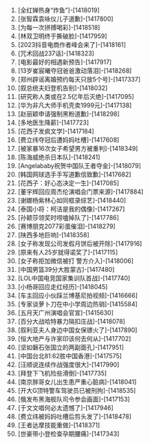 
1. [全红婵热身“炸鱼”]-[1418019]
1. [张智霖袁咏仪儿子道歉]-[1417800]
1. [为每一次拼搏喝彩]-[1418518]
1. [林双卫明终于撕破脸]-[1417959]
1. [2023抖音电商作者峰会来了]-[1418161]
1. [咒术回战237话]-[1418323]
1. [电影最好的相遇新预告]-[1417917]
1. [13岁崔宸曦夺冠爸爸激动落泪]-[1418268]
1. [郑州辟谣离婚预约每天只放5个号]-[1417337]
1. [叙总统夫妇登机告别]-[1418032]
1. [研究称人类或在2.5亿年后灭绝]-[1417095]
1. [华为非凡大师手机壳卖1999元]-[1417138]
1. [赵丽颖申请强制黑粉道歉]-[1418298]
1. [多地医生降薪]-[1417723]
1. [花西子发疯文学]-[1417184]
1. [费立纬夺冠后遭妈妈吐槽]-[1417608]
1. [被家暴16次女子希望男方被重判]-[1418349]
1. [陈海威绝杀日本队]-[1418241]
1. [Angelababy祝贺中国队王者夺金]-[1418079]
1. [韩国网球选手手写道歉信致歉]-[1417682]
1. [花西子：好心态决定一生]-[1417085]
1. [董宇辉回应周杰伦演唱会门票来源]-[1417884]
1. [谢娜杨紫林心如同框录综艺]-[1418440]
1. [泰国小将：柯洁是我的偶像]-[1417267]
1. [孙颖莎领奖时唠嗑掉队了]-[1417786]
1. [赛博朋克2077彩蛋催泪]-[1418279]
1. [陕西多地巨响]-[1418358]
1. [女子称发现公司发假月饼后被开除]-[1417916]
1. [原来有人25岁就得诺奖了]-[1417115]
1. [女子称拒加微信被打 警方介入]-[1418006]
1. [中国男篮39分大胜蒙古]-[1417480]
1. [LOL中国电竞国家集训队首战]-[1417740]
1. [小杨哥回应走红经历]-[1418045]
1. [车主回应小伙踩兰博基尼拍视频]-[1416666]
1. [专家谈萝卜刀在中小学周边热销]-[1415584]
1. [五月天广州演唱会官宣]-[1415630]
1. [百分大战哈特暴力隔扣庄战]-[1418078]
1. [叙利亚夫人身边中国女保镖火了]-[1417890]
1. [恒大地产与许家印该何去何从]-[1417702]
1. [坚如磐石张国立的两副面孔]-[1417951]
1. [中国台北81:62胜中国香港]-[1417575]
1. [汪顺说连续作战强度很大]-[1417990]
1. [拜登下飞机险些滑倒]-[1417735]
1. [南京胖哥女儿出生患严重心脏病]-[1418041]
1. [开大G顶特警车驾驶员已被刑拘]-[1418535]
1. [俄发布黑海舰队司令参会画面]-[1417153]
1. [于文文唱何必太遗憾了]-[1417946]
1. [费立纬被妈妈吐槽后剪头发了]-[1418478]
1. [王者达摩技能重做]-[1418371]
1. [世豪带小登检查孕期腰痛]-[1417343]